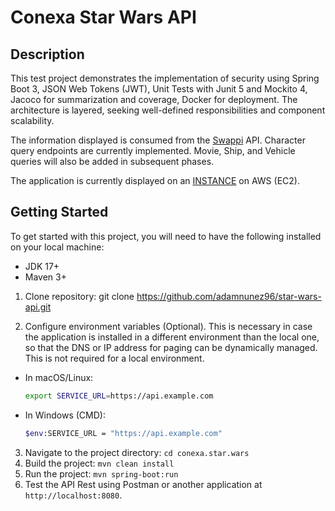 # Conexa Star Wars API

## Description

This test project demonstrates the implementation of security using Spring Boot 3, JSON Web Tokens (JWT), Unit Tests with Junit 5 and Mockito 4, Jacoco for summarization and coverage, Docker for deployment. The architecture is layered, seeking well-defined responsibilities and component scalability.

The information displayed is consumed from the [Swappi](https://www.swapi.tech/documentation) API. Character query endpoints are currently implemented. Movie, Ship, and Vehicle queries will also be added in subsequent phases.

The application is currently displayed on an [INSTANCE](http://13.59.27.108:8080/swagger-ui/index.html#) on AWS (EC2).

## Getting Started

To get started with this project, you will need to have the following installed on your local machine:

- JDK 17+
- Maven 3+

1. Clone repository: git clone https://github.com/adamnunez96/star-wars-api.git

2. Configure environment variables (Optional). This is necessary in case the application is installed in a different environment than the local one, so that the DNS or IP address for paging can be dynamically managed. This is not required for a local environment.
- In macOS/Linux:
    ```bash
    export SERVICE_URL=https://api.example.com
    ```
- In Windows (CMD):
    ```bash
    $env:SERVICE_URL = "https://api.example.com"
    ```
3. Navigate to the project directory: `cd conexa.star.wars`
4. Build the project: `mvn clean install`
5. Run the project: `mvn spring-boot:run`
6. Test the API Rest using Postman or another application at `http://localhost:8080`.

